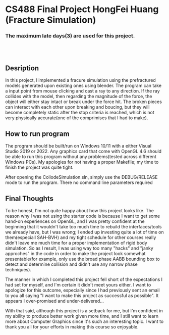 # CS488 Final Project HongFei Huang (Fracture Simulation)
### The maximum late days(3) are used for this project.
<br />
<br />

## Desription <br />
In this project, I implemented a fracure simulation using the prefractured models generated upon existing ones using blender. The program can take a input point from mouse clicking and cast a ray to any direction. If the ray collides with the model, then regarding the magnitude of the force, the object will either stay intact or break under the force hit. The broken pieces can interact with each other upon breaking and boucing, but they will become completely static after the stop criteria is reached, which is not very physically accurate(one of the comprimises that I had to make). 


## How to run program
The program should be built/run on Windows 10/11 with a either Visual Studio 2019 or 2022. Any graphics card that come with OpenGL 4.6 should be able to run this program without any problems(tested across different Windows PCs). My apologies for not having a proper Makefile; my time to finish the project was quite tight.

After opening the CollodeSimulation.sln, simply use the DEBUG/RELEASE mode to run the program. There no command line parameters required





















## Final Thoughts <br />
To be honest, I'm not quite happy about how this project looks like. The reason why I was not using the starter code is because I want to get some hand-on experiences on OpenGL, and I was pretty confident at the beginning that it wouldn't take too much time to rebuild the interfaces/tools we already have, but I was wrong; I ended up investing quite a lot of time on them(especiall SAH-BVH) and my tight schedule for other courses really didn't leave me much time for a proper implementation of rigid body simulation. So as I result, I was using way too many "hacks" and "janky approches" in the code in order to make the project look somewhat presentable(for example, only use the broad phase AABB bounding box to detect and determine collision and didn't use any narrow phase techniques). 

The manner in which I completed this project fell short of the expectations I had set for myself, and I'm certain it didn't meet yours either.  I want to apologize for this outcome, especially since I had previously sent an email to you all saying "I want to make this project as successful as possible". It appears I over-promised and under-delivered... 

With that said, although this project is a setback for me, but I'm confident in my ability to produce better work given more time, and I still want to learn more about Computer Graphics since it's such an interesting topic. I want to thank you all for your efforts in making this course so enjoyable.

